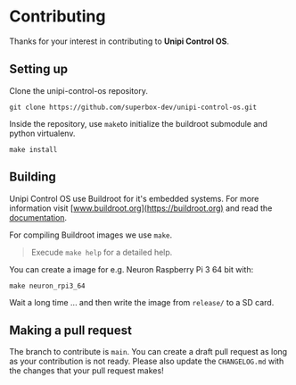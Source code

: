 # Contributing

Thanks for your interest in contributing to **Unipi Control OS**.

## Setting up

Clone the unipi-control-os repository.

```shell
git clone https://github.com/superbox-dev/unipi-control-os.git
```

Inside the repository,  use `make`to initialize the buildroot submodule and python virtualenv.

```shell
make install
```

## Building

Unipi Control OS use Buildroot for it's embedded systems. For more information visit [www.buildroot.org](https://buildroot.org) and read the [documentation](https://buildroot.org/downloads/manual/manual.html).

For compiling Buildroot images we use `make`.
> Execude `make help` for a detailed help.

You can create a image for e.g. Neuron Raspberry Pi 3 64 bit with:

```shell
make neuron_rpi3_64
```

Wait a long time ... and then write the image from `release/` to a SD card.

## Making a pull request

The branch to contribute is `main`. You can create a draft pull request as long as your contribution is not ready. Please also update the `CHANGELOG.md` with the changes that your pull request makes!
